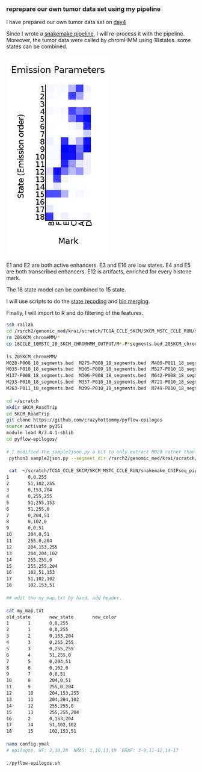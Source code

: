 ### reprepare our own tumor data set using my pipeline

I have prepared our own tumor data set on [day4](https://github.com/crazyhottommy/Epigenome_RoadTrip/blob/master/daily_notes/2018-03-16_day4.md#time-to-prepare-our-own-tumor-data)

Since I wrote a [snakemake pipeline](https://github.com/crazyhottommy/pyflow-epilogos), I will re-process it with the pipeline.
Moreover, the tumor data were called by chromHMM using 18states. some states can
be combined.

![](https://github.com/crazyhottommy/Epigenome_RoadTrip/blob/master/pics/emissions_18.png)

E1 and E2 are both active enhancers. E3 and E16 are low states. E4 and E5 are both transcribed enhancers.
E12 is artifacts, enriched for every histone mark.

The 18 state model can be combined to 15 state.


I will use scripts to do the [state recoding](https://github.com/crazyhottommy/pyflow-epilogos/blob/master/scripts/recode_dense_seg_state_color.py) and [bin merging](https://github.com/crazyhottommy/pyflow-epilogos/blob/master/scripts/merge_bin.py).

Finally, I will import to R and do filtering of the features.

```bash
ssh railab
cd /rsrch2/genomic_med/krai/scratch/TCGA_CCLE_SKCM/SKCM_MSTC_CCLE_RUN/snakemake_ChIPseq_pipeline/12chromHMM
rm 20SKCM_chromHMM/*
cp 16CCLE_10MSTC_20_SKCM_CHROMHMM_OUTPUT/M*-P*segments.bed 20SKCM_chromHMM/

ls 20SKCM_chromHMM/
M028-P008_18_segments.bed  M275-P008_18_segments.bed  M409-P011_18_segments.bed  M762-P008_18_segments.bed
M035-P010_18_segments.bed  M305-P009_18_segments.bed  M527-P010_18_segments.bed  M807-P010_18_segments.bed
M137-P008_18_segments.bed  M306-P008_18_segments.bed  M642-P008_18_segments.bed  M822-P010_18_segments.bed
M233-P010_18_segments.bed  M357-P010_18_segments.bed  M721-P010_18_segments.bed  M852-P008_18_segments.bed
M263-P011_18_segments.bed  M399-P010_18_segments.bed  M749-P010_18_segments.bed  M857-P010_18_segments.bed

cd ~/scratch
mkdir SKCM_RoadTrip
cd SKCM_RoadTrip
git clone https://github.com/crazyhottommy/pyflow-epilogos
source activate py351
module load R/3.4.1-shlib
cd pyflow-epilogos/

# I modified the sample2json.py a bit to only extract M028 rather than M028-P008 as the sample name.
 python3 sample2json.py --segment_dir /rsrch2/genomic_med/krai/scratch/TCGA_CCLE_SKCM/SKCM_MSTC_CCLE_RUN/snakemake_ChIPseq_pipeline/12chromHMM/20SKCM_chromHMM/

 cat  ~/scratch/TCGA_CCLE_SKCM/SKCM_MSTC_CCLE_RUN/snakemake_ChIPseq_pipeline/12chromHMM/16CCLE_10MSTC_20_SKCM_CHROMHMM_OUTPUT/M028-P008_18_dense.bed | sed '1d' | cut -f4,9 | sort -k1,1V |  uniq | tee my_map.txt
1       0,0,255
2       51,102,255
3       0,153,204
4       0,255,255
5       51,255,153
6       51,255,0
7       0,204,51
8       0,102,0
9       0,0,51
10      204,0,51
11      255,0,204
12      204,153,255
13      204,204,102
14      255,255,0
15      255,255,204
16      102,51,153
17      51,102,102
18      102,153,51

## edit the my_map.txt by hand, add header.

cat my_map.txt
old_state       new_state       new_color
1       1       0,0,255
2       1       0,0,255
3       2       0,153,204
4       3       0,255,255
5       3       0,255,255
6       4       51,255,0
7       5       0,204,51
8       6       0,102,0
9       7       0,0,51
10      8       204,0,51
11      9       255,0,204
12      10      204,153,255
13      11      204,204,102
14      12      255,255,0
15      13      255,255,204
16      2       0,153,204
17      14      51,102,102
18      15      102,153,51

nano config.ymal
# epilogos, WT: 2,18,20  NRAS: 1,10,13,19  BRAF: 3-9,11-12,14-17

./pyflow-epilogos.sh

```
